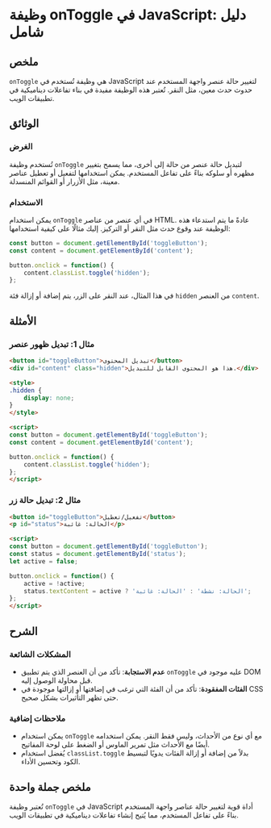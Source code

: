 <!--
Meta Description: # وظيفة onToggle في JavaScript: دليل شامل ## ملخص `onToggle` هي وظيفة تُستخدم في JavaScript لتغيير حالة عنصر واجهة المستخدم عند حدوث حدث معين، مثل الن...
Meta Keywords: button, content, ontoggle, const, document
-->

# وظيفة onToggle في JavaScript: دليل شامل

## ملخص
`onToggle` هي وظيفة تُستخدم في JavaScript لتغيير حالة عنصر واجهة المستخدم عند حدوث حدث معين، مثل النقر. تُعتبر هذه الوظيفة مفيدة في بناء تفاعلات ديناميكية في تطبيقات الويب.

## الوثائق
### الغرض
تُستخدم وظيفة `onToggle` لتبديل حالة عنصر من حالة إلى أخرى، مما يسمح بتغيير مظهره أو سلوكه بناءً على تفاعل المستخدم. يمكن استخدامها لتفعيل أو تعطيل عناصر معينة، مثل الأزرار أو القوائم المنسدلة.

### الاستخدام
يمكن استخدام `onToggle` في أي عنصر من عناصر HTML. عادةً ما يتم استدعاء هذه الوظيفة عند وقوع حدث مثل النقر أو التركيز. إليك مثالًا على كيفية استخدامها:

```javascript
const button = document.getElementById('toggleButton');
const content = document.getElementById('content');

button.onclick = function() {
    content.classList.toggle('hidden');
};
```

في هذا المثال، عند النقر على الزر، يتم إضافة أو إزالة فئة `hidden` من العنصر `content`.

## الأمثلة
### مثال 1: تبديل ظهور عنصر
```html
<button id="toggleButton">تبديل المحتوى</button>
<div id="content" class="hidden">هذا هو المحتوى القابل للتبديل.</div>

<style>
.hidden {
    display: none;
}
</style>

<script>
const button = document.getElementById('toggleButton');
const content = document.getElementById('content');

button.onclick = function() {
    content.classList.toggle('hidden');
};
</script>
```

### مثال 2: تبديل حالة زر
```html
<button id="toggleButton">تفعيل/تعطيل</button>
<p id="status">الحالة: غائبة</p>

<script>
const button = document.getElementById('toggleButton');
const status = document.getElementById('status');
let active = false;

button.onclick = function() {
    active = !active;
    status.textContent = active ? 'الحالة: نشطة' : 'الحالة: غائبة';
};
</script>
```

## الشرح
### المشكلات الشائعة
- **عدم الاستجابة**: تأكد من أن العنصر الذي يتم تطبيق `onToggle` عليه موجود في DOM قبل محاولة الوصول إليه.
- **الفئات المفقودة**: تأكد من أن الفئة التي ترغب في إضافتها أو إزالتها موجودة في CSS حتى تظهر التأثيرات بشكل صحيح.

### ملاحظات إضافية
- يمكن استخدام `onToggle` مع أي نوع من الأحداث، وليس فقط النقر. يمكن استخدامه أيضًا مع الأحداث مثل تمرير الماوس أو الضغط على لوحة المفاتيح.
- يُفضل استخدام `classList.toggle` بدلاً من إضافة أو إزالة الفئات يدويًا لتبسيط الكود وتحسين الأداء.

## ملخص جملة واحدة
تُعتبر وظيفة `onToggle` في JavaScript أداة قوية لتغيير حالة عناصر واجهة المستخدم بناءً على تفاعل المستخدم، مما يُتيح إنشاء تفاعلات ديناميكية في تطبيقات الويب.
